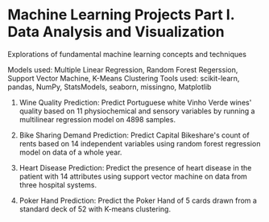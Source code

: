 # Machine Learning Projects Part I. Data Analysis and Visualization
Explorations of fundamental machine learning concepts and techniques

Models used: Multiple Linear Regression, Random Forest Regerssion, Support Vector Machine, K-Means Clustering
Tools used: scikit-learn, pandas, NumPy, StatsModels, seaborn, missingno, Matplotlib

1. Wine Quality Prediction:
Predict Portuguese white Vinho Verde wines' quality based on 11 physiochemical and sensory variables by running a multilinear regression model on 4898 samples. 

2. Bike Sharing Demand Prediction:
Predict Capital Bikeshare's count of rents based on 14 independent variables using random forest regression model on data of a whole year.

3. Heart Disease Prediction: 
Predict the presence of heart disease in the patient with 14 attributes using support vector machine on data from three hospital systems.
        
4. Poker Hand Prediction:
Predict the Poker Hand of 5 cards drawn from a standard deck of 52 with K-means clustering.
